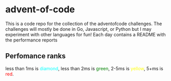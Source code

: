 # advent-of-code

This is a code repo for the collection of the adventofcode challenges. The challenges will mostly be done in Go, Javascript, or Python but I may experiment with other languages for fun! Each day contains a README with the performance reports

## Perfomance ranks 
less than 1ms is <span style="color:cyan">diamond</span>, less than 2ms is <span style="color:green">green</span>, 2-5ms is <span style="color:yellow">yellow</span>, 5+ms is <span style="color:red">red</span>.
